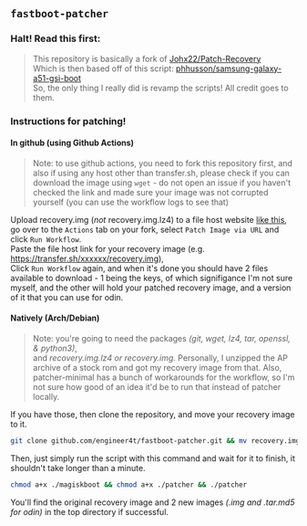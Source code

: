 ## `fastboot-patcher`
### Halt! Read this first:
> This repository is basically a fork of [Johx22/Patch-Recovery](https://github.com/Johx22/Patch-recovery)  
> Which is then based off of this script: [phhusson/samsung-galaxy-a51-gsi-boot](https://github.com/phhusson/samsung-galaxy-a51-gsi-boot)  
> So, the only thing I really did is revamp the scripts! All credit goes to them.


### Instructions for patching!
#### In github (using Github Actions)
> Note: to use github actions, you need to fork this repository first, and also if using any host other than transfer.sh, please check if you can download the image using `wget` - do not open an issue if you haven't checked the link and made sure your image was not corrupted yourself (you can use the workflow logs to see that)

Upload recovery.img (*not* recovery.img.lz4) to a file host website [like this](https://transfer.sh),  
go over to the `Actions` tab on your fork, select `Patch Image via URL` and click `Run Workflow`.  
Paste the file host link for your recovery image (e.g. https://transfer.sh/xxxxxx/recovery.img),  
Click `Run Workflow` again, and when it's done you should have 2 files available to download - 1 being the keys, of which signifigance I'm not sure myself, and the other will hold
your patched recovery image, and a version of it that you can use for odin.

#### Natively (Arch/Debian)
> Note: you're going to need the packages *(git, wget, lz4, tar, openssl, & python3)*,  
> and *recovery.img.lz4 or recovery.img.* Personally, I unzipped the AP archive of a stock rom and got my recovery image from that.
> Also, patcher-minimal has a bunch of workarounds for the workflow, so I'm not sure how good of an idea it'd be to run that instead of patcher locally.

If you have those, then clone the repository, and move your recovery image to it.
```bash
git clone github.com/engineer4t/fastboot-patcher.git && mv recovery.img.lz4 ./fastboot-patcher/ && cd fastboot-patcher
```
Then, just simply run the script with this command and wait for it to finish, it shouldn't take longer than a minute.
```bash
chmod a+x ./magiskboot && chmod a+x ./patcher && ./patcher
```
You'll find the original recovery image and 2 new images *(.img and .tar.md5 for odin)* in the top directory if successful.
